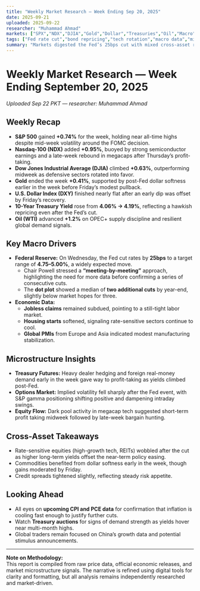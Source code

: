 ```yaml
---
title: "Weekly Market Research — Week Ending Sep 20, 2025"
date: 2025-09-21
uploaded: 2025-09-22
researcher: "Muhammad Ahmad"
markets: ["SPX","NDX","DJIA","Gold","Dollar","Treasuries","Oil","Macro"]
tags: ["Fed rate cut","bond repricing","tech rotation","macro data","microstructure flows"]
summary: "Markets digested the Fed’s 25bps cut with mixed cross-asset reactions. Equities held firm, bonds sold off, and commodities stabilized as investors reassessed the policy path."
---
```

# Weekly Market Research — Week Ending September 20, 2025  
*Uploaded Sep 22 PKT — researcher: Muhammad Ahmad*

## Weekly Recap
- **S&P 500** gained **+0.74%** for the week, holding near all-time highs despite mid-week volatility around the FOMC decision.  
- **Nasdaq-100 (NDX)** added **+0.95%**, buoyed by strong semiconductor earnings and a late-week rebound in megacaps after Thursday’s profit-taking.  
- **Dow Jones Industrial Average (DJIA)** climbed **+0.63%**, outperforming midweek as defensive sectors rotated into favor.  
- **Gold** ended the week **+0.41%**, supported by post-Fed dollar softness earlier in the week before Friday’s modest pullback.  
- **U.S. Dollar Index (DXY)** finished nearly flat after an early dip was offset by Friday’s recovery.  
- **10-Year Treasury Yield** rose from **4.06% → 4.19%**, reflecting a hawkish repricing even after the Fed’s cut.  
- **Oil (WTI)** advanced **+1.2%** on OPEC+ supply discipline and resilient global demand signals.

## Key Macro Drivers
- **Federal Reserve:** On Wednesday, the Fed cut rates by **25bps** to a target range of **4.75–5.00%**, a widely expected move.  
  - Chair Powell stressed a **“meeting-by-meeting”** approach, highlighting the need for more data before confirming a series of consecutive cuts.  
  - The **dot plot** showed a median of **two additional cuts** by year-end, slightly below market hopes for three.  
- **Economic Data:**  
  - **Jobless claims** remained subdued, pointing to a still-tight labor market.  
  - **Housing starts** softened, signaling rate-sensitive sectors continue to cool.  
  - **Global PMIs** from Europe and Asia indicated modest manufacturing stabilization.

## Microstructure Insights
- **Treasury Futures:** Heavy dealer hedging and foreign real-money demand early in the week gave way to profit-taking as yields climbed post-Fed.  
- **Options Market:** Implied volatility fell sharply after the Fed event, with S&P gamma positioning shifting positive and dampening intraday swings.  
- **Equity Flow:** Dark pool activity in megacap tech suggested short-term profit taking midweek followed by late-week bargain hunting.

## Cross-Asset Takeaways
- Rate-sensitive equities (high-growth tech, REITs) wobbled after the cut as higher long-term yields offset the near-term policy easing.  
- Commodities benefited from dollar softness early in the week, though gains moderated by Friday.  
- Credit spreads tightened slightly, reflecting steady risk appetite.

## Looking Ahead
- All eyes on **upcoming CPI and PCE data** for confirmation that inflation is cooling fast enough to justify further cuts.  
- Watch **Treasury auctions** for signs of demand strength as yields hover near multi-month highs.  
- Global traders remain focused on China’s growth data and potential stimulus announcements.

---

**Note on Methodology:**  
This report is compiled from raw price data, official economic releases, and market microstructure signals. The narrative is refined using digital tools for clarity and formatting, but all analysis remains independently researched and market-driven.
